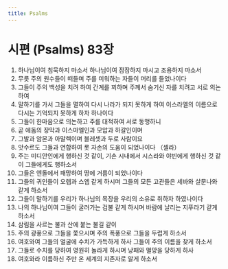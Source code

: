 ```yaml
---
title: Psalms
---
```


# 시편 (Psalms) 83장
1. 하나님이여 침묵하지 마소서 하나님이여 잠잠하지 마시고 조용하지 마소서
1. 무릇 주의 원수들이 떠들며 주를 미워하는 자들이 머리를 들었나이다
1. 그들이 주의 백성을 치려 하여 간계를 꾀하며 주께서 숨기신 자를 치려고 서로 의논하여
1. 말하기를 가서 그들을 멸하여 다시 나라가 되지 못하게 하여 이스라엘의 이름으로 다시는 기억되지 못하게 하자 하나이다
1. 그들이 한마음으로 의논하고 주를 대적하여 서로 동맹하니
1. 곧 에돔의 장막과 이스마엘인과 모압과 하갈인이며
1. 그발과 암몬과 아말렉이며 블레셋과 두로 사람이요
1. 앗수르도 그들과 연합하여 롯 자손의 도움이 되었나이다 （셀라）
1. 주는 미디안인에게 행하신 것 같이, 기손 시내에서 시스라와 야빈에게 행하신 것 같이 그들에게도 행하소서
1. 그들은 엔돌에서 패망하여 땅에 거름이 되었나이다
1. 그들의 귀인들이 오렙과 스엡 같게 하시며 그들의 모든 고관들은 세바와 살문나와 같게 하소서
1. 그들이 말하기를 우리가 하나님의 목장을 우리의 소유로 취하자 하였나이다
1. 나의 하나님이여 그들이 굴러가는 검불 같게 하시며 바람에 날리는 지푸라기 같게 하소서
1. 삼림을 사르는 불과 산에 붙는 불길 같이
1. 주의 광풍으로 그들을 쫓으시며 주의 폭풍으로 그들을 두렵게 하소서
1. 여호와여 그들의 얼굴에 수치가 가득하게 하사 그들이 주의 이름을 찾게 하소서
1. 그들로 수치를 당하여 영원히 놀라게 하시며 낭패와 멸망을 당하게 하사
1. 여호와라 이름하신 주만 온 세계의 지존자로 알게 하소서